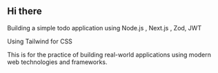 ## Hi there

Building a simple todo application
using Node.js , Next.js , Zod, JWT

Using Tailwind for CSS

This is for the practice of building real-world applications using modern web technologies and frameworks.
